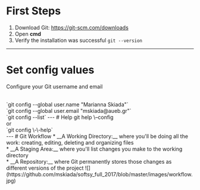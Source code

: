 # First Steps
1. Download Git:
             https://git-scm.com/downloads
2. Open **cmd**
3. Verify the installation was successful
	    ```git --version```
---
# Set config values
<p>Configure your Git username and email</p><br/>
`git config --global user.name "Marianna Skiada"`<br/>
`git config --global user.email "mskiada@aueb.gr"`<br/>
`git config --list`
---
# Help
git help \–config<br/>
or <br/>
`git config \-\-help` <br/>
---
# Git Workflow
* __A Working Directory:__ where you'll be doing all the work: creating, editing, deleting and organizing files<br/>
* __A Staging Area:__ where you'll list changes you make to the working directory<br/>
* __A Repository:__ where Git permanently stores those changes as different versions of the project
![](https://github.com/mskiada/softsy_full_2017/blob/master/images/workflow.jpg)
